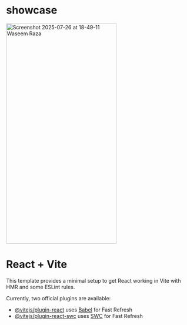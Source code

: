 
# showcase


<img width="300" height="600" alt="Screenshot 2025-07-26 at 18-49-11 Waseem Raza" src="https://github.com/user-attachments/assets/5c8ccbaa-7cf6-45a1-8976-4cf2ecd1b7d2" />


# React + Vite

This template provides a minimal setup to get React working in Vite with HMR and some ESLint rules.

Currently, two official plugins are available:

- [@vitejs/plugin-react](https://github.com/vitejs/vite-plugin-react/blob/main/packages/plugin-react/README.md) uses [Babel](https://babeljs.io/) for Fast Refresh
- [@vitejs/plugin-react-swc](https://github.com/vitejs/vite-plugin-react-swc) uses [SWC](https://swc.rs/) for Fast Refresh

